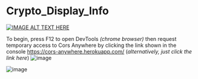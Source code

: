 # Crypto_Display_Info
[![IMAGE ALT TEXT HERE](https://img.youtube.com/vi/6zRX6yXJEts/0.jpg)](https://www.youtube.com/watch?v=6zRX6yXJEts)


To begin, press F12 to open DevTools *(chrome browser)* then request temporary access to Cors Anywhere by clicking the link shown in the console  https://cors-anywhere.herokuapp.com/ (*alternatively, just click the link here*)
![image](https://user-images.githubusercontent.com/77880911/112754415-dd8d0000-8f90-11eb-8e31-caa8a9b4861e.png)


![image](https://user-images.githubusercontent.com/77880911/112754529-51c7a380-8f91-11eb-8c6f-e6238a7070d8.png)



